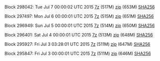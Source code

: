 Block 298042: Tue Jul  7 00:00:02 UTC 2015 [7z](https://transfer.sh/sYrvy/bootstrap.dat.20150707.7z) (517M) [zip](https://transfer.sh/10vqes/bootstrap.dat.20150707.zip) (653M) [SHA256](https://transfer.sh/145oRZ/sha256.txt)

Block 297497: Mon Jul  6 00:00:01 UTC 2015 [7z](https://transfer.sh/IAa9p/bootstrap.dat.20150706.7z) (515M) [zip](https://transfer.sh/LV4Mh/bootstrap.dat.20150706.zip) (651M) [SHA256](https://transfer.sh/pmZm0/sha256.txt)

Block 296949: Sun Jul  5 00:00:01 UTC 2015 [7z](https://transfer.sh/1aUE19/bootstrap.dat.20150705.7z) (514M) [zip](https://transfer.sh/9aDnw/bootstrap.dat.20150705.zip) (650M) [SHA256](https://transfer.sh/1byXM8/sha256.txt)

Block 296401: Sat Jul  4 00:00:01 UTC 2015 [7z](https://transfer.sh/156Zx0/bootstrap.dat.20150704.7z) (513M) [zip](https://transfer.sh/G4rhL/bootstrap.dat.20150704.zip) (648M) [SHA256](https://transfer.sh/12V9IO/sha256.txt)

Block 295927: Fri Jul  3 03:28:01 UTC 2015 [7z](https://transfer.sh/oLTYw/bootstrap.dat.20150703.7z) (511M) [zip](https://transfer.sh/1aa0CA/bootstrap.dat.20150703.zip) (647M) [SHA256](https://transfer.sh/18zgUX/sha256.txt)

Block 295847: Fri Jul  3 00:00:01 UTC 2015 [7z](https://transfer.sh/1baes6/bootstrap.dat.20150703.7z) (511M) [zip](https://transfer.sh/RpP8o/bootstrap.dat.20150703.zip) (646M) [SHA256](https://transfer.sh/ebYys/sha256.txt)
